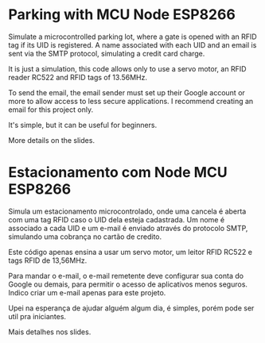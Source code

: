 # Parking with MCU Node ESP8266
Simulate a microcontrolled parking lot, where a gate is opened with an RFID tag if its UID is registered.
A name associated with each UID and an email is sent via the SMTP protocol, simulating a credit card charge.

It is  just a simulation, this code allows only to use a servo motor, an RFID reader RC522 and RFID tags of 13.56MHz.


To send the email, the email sender must set up their Google account or more to allow access to less secure applications.
I recommend creating an email for this project only.

It's simple, but it can be useful for beginners.

More details on the slides.



# Estacionamento com Node MCU ESP8266
Simula um estacionamento microcontrolado, onde uma cancela é aberta com uma tag RFID caso o UID dela esteja cadastrada.
Um nome é associado a cada UID e um e-mail é enviado  através do protocolo SMTP, simulando uma cobrança  no cartão de credito.

Este código apenas ensina a usar um servo motor, um leitor RFID RC522 e tags RFID de 13,56MHz.


Para mandar o e-mail, o e-mail remetente deve configurar sua conta do Google ou demais, para permitir o acesso de aplicativos menos seguros. 
Indico criar um e-mail apenas para este projeto.

Upei na esperança de ajudar alguém algum dia, é simples, porém pode ser util pra iniciantes.

Mais detalhes nos slides.




